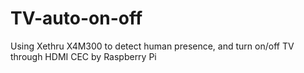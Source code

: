 # TV-auto-on-off
Using Xethru X4M300 to detect human presence, and turn on/off TV through HDMI CEC by Raspberry Pi
